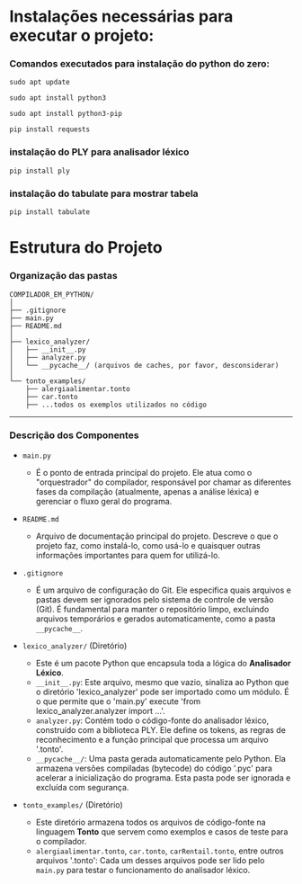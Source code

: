 # **Instalações necessárias para executar o projeto**:

### Comandos executados para instalação do python do zero:

```
sudo apt update

sudo apt install python3

sudo apt install python3-pip

pip install requests
```


### instalação do PLY para analisador léxico

```
pip install ply
```

### instalação do tabulate para mostrar tabela

```
pip install tabulate
```

# **Estrutura do Projeto**

### Organização das pastas

```
COMPILADOR_EM_PYTHON/
│
├── .gitignore
├── main.py
├── README.md
│
├── lexico_analyzer/
│   ├── __init__.py
│   ├── analyzer.py
│   └── __pycache__/ (arquivos de caches, por favor, desconsiderar)
│
└── tonto_examples/
    ├── alergiaalimentar.tonto
    ├── car.tonto
    ├── ...todos os exemplos utilizados no código

```

-----

### **Descrição dos Componentes**

  * `main.py`

      * É o ponto de entrada principal do projeto. Ele atua como o "orquestrador" do compilador, responsável por chamar as diferentes fases da compilação (atualmente, apenas a análise léxica) e gerenciar o fluxo geral do programa.

  * `README.md`

      * Arquivo de documentação principal do projeto. Descreve o que o projeto faz, como instalá-lo, como usá-lo e quaisquer outras informações importantes para quem for utilizá-lo.

  * `.gitignore`

      * É um arquivo de configuração do Git. Ele especifica quais arquivos e pastas devem ser ignorados pelo sistema de controle de versão (Git). É fundamental para manter o repositório limpo, excluindo arquivos temporários e gerados automaticamente, como a pasta `__pycache__`.

  * `lexico_analyzer/` (Diretório)

      * Este é um pacote Python que encapsula toda a lógica do **Analisador Léxico**.
      * `__init__.py`: Este arquivo, mesmo que vazio, sinaliza ao Python que o diretório 'lexico_analyzer' pode ser importado como um módulo. É o que permite que o 'main.py' execute 'from lexico_analyzer.analyzer import ...'.
      * `analyzer.py`: Contém todo o código-fonte do analisador léxico, construído com a biblioteca PLY. Ele define os tokens, as regras de reconhecimento e a função principal que processa um arquivo '.tonto'.
      * `__pycache__/`: Uma pasta gerada automaticamente pelo Python. Ela armazena versões compiladas (bytecode) do código '.pyc' para acelerar a inicialização do programa. Esta pasta pode ser ignorada e excluída com segurança.

  * `tonto_examples/` (Diretório)

      * Este diretório armazena todos os arquivos de código-fonte na linguagem **Tonto** que servem como exemplos e casos de teste para o compilador.
      * `alergiaalimentar.tonto`, `car.tonto`, `carRentail.tonto`, entre outros arquivos '.tonto': Cada um desses arquivos pode ser lido pelo `main.py` para testar o funcionamento do analisador léxico.